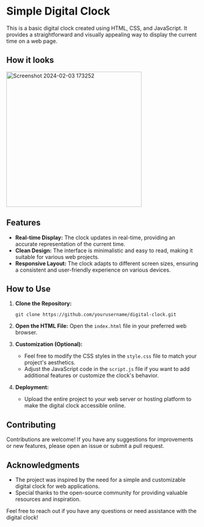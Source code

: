 # Simple Digital Clock

This is a basic digital clock created using HTML, CSS, and JavaScript. It provides a straightforward and visually appealing way to display the current time on a web page.

## How it looks

<img width="355" alt="Screenshot 2024-02-03 173252" src="https://github.com/marium-noor/Digital-Clock/assets/145590434/7ea26b79-5752-4d2c-8932-cc815d7eccb1">

## Features

- **Real-time Display:** The clock updates in real-time, providing an accurate representation of the current time.
- **Clean Design:** The interface is minimalistic and easy to read, making it suitable for various web projects.
- **Responsive Layout:** The clock adapts to different screen sizes, ensuring a consistent and user-friendly experience on various devices.

## How to Use

1. **Clone the Repository:**
   ```
   git clone https://github.com/yourusername/digital-clock.git
   ```

2. **Open the HTML File:**
   Open the `index.html` file in your preferred web browser.

3. **Customization (Optional):**
   - Feel free to modify the CSS styles in the `style.css` file to match your project's aesthetics.
   - Adjust the JavaScript code in the `script.js` file if you want to add additional features or customize the clock's behavior.

4. **Deployment:**
   - Upload the entire project to your web server or hosting platform to make the digital clock accessible online.

## Contributing

Contributions are welcome! If you have any suggestions for improvements or new features, please open an issue or submit a pull request.

## Acknowledgments

- The project was inspired by the need for a simple and customizable digital clock for web applications.
- Special thanks to the open-source community for providing valuable resources and inspiration.

Feel free to reach out if you have any questions or need assistance with the digital clock!
